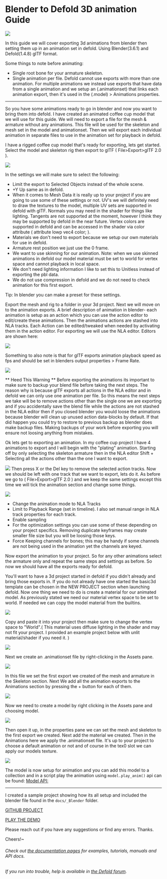 # Blender to Defold 3D animation Guide

[![](/docs/DAGuide.png)]()

In this guide we will cover exporting 3d animations from blender then setting them up in an animation set in defold. Using Blender(3.6.1) and Defold(1.4.8) glTF format. 

Some things to note before animating:
- Single root bone for your armature skeleton.
- Single animation per file. Defold cannot use exports with more than one animation. For multiple animations we instead use exports that have data from a single animation and we setup an (.animationset) that links each animation export, then it's used in the (.model) > Animations properties.

------

So you have some animations ready to go in blender and now you want to bring them into defold. I have created an animated coffee cup model that we will use for this guide. We will need to export a file for the mesh & armature without any animations. This file will be used for the skeleton and mesh set in the model and animationset. Then we will export each individual animation in separate files to use in the animation set for playback in defold.

I have a rigged coffee cup model that's ready for exporting, lets get started. Select the model and skeleton rig then export to glTF ( File>Export>glTF 2.0 ).

![](/docs/glTFexport.png)

In the settings we will make sure to select the following:

- Limit the export to Selected Objects instead of the whole scene.
- +Y Up same as in defold.
- When it comes to Mesh Data it is really up to your project if you are going to use some of these settings or not. UV's we will definitely need to draw the textures to the model, multiple UV sets are supported in defold with glTF. Normals you may need in the shader for things like lighting. Tangents are not supported at the moment, however I think they may be supported by defold in the near future. Vertex colors are supported in defold and can be accessed in the shader via color attribute ( attribute lowp vec4 color; ).
- Materials we don't need to export because we setup our own materials for use in defold.
- Armature rest position we just use the 0 frame.
- We want to use skinning for our animation. Note: when we use skinned animations in defold our model material must be set to world for vertex space and cannot playback in local space.
- We don't need lighting information I like to set this to Unitless instead of exporting the pbl data.
- We do not use compression in defold and we do not need to check animation for this first export.

Tip: In blender you can make a preset for these settings.

Export the mesh and rig to a folder in your 3d project. Next we will move on to the animation exports. A brief description of animation in blender- each animation is setup as an action which you can use the action editor to edit/create these animations. Then the animations actions are stashed into NLA tracks. Each Action can be edited/tweaked when needed by activating them in the action editor. For exporting we will use the NLA editor. Editors are shown here:

![](/docs/blender_NLA.png)

Something to also note is that for glTF exports animation playback speed as fps and should be set in blenders output properties > Frame Rate.

![](/docs/gltf_fps.png)

** Heed This Warning ** Before exporting the animations its important to make sure to backup your blend file before taking the next steps. The reason why is because glTF exports all actions in the NLA editor and in defold we can only use one animation per file. So this means the next steps we take will be to remove actions other than the single one we are exporting and if you accidentally save the blend file while the actions are not stashed in the NLA editor then if you closed blender you would loose the animations because blender will clean up unused action data-blocks by default. If that did happen you could try to restore to previous backup as blender does make backup files. Making backups of your work before exporting you will ensure not loosing anything from mistakes.

Ok lets get to exporting an animation. In my coffee cup project I have 4 animations to export and I will begin with the "plating" animation. Starting off by only selecting the skeleton armature then in the NLA editor Shift + Selecting all the actions other than the one I want to export.

![](/docs/selectNLAtracks.png)
 Then press X or the Del key to remove the selected action tracks. Now we should be left with one track that we want to export, lets do it. As before we go to ( File>Export>glTF 2.0 ) and we keep the same settings except this time we will tick the animation section and change some things.

 ![](/docs/NLA_exp.png)

- Change the animation mode to NLA Tracks
- Limit to Playback Range (set in timeline). I also set manual range in NLA track properties for each track.
- Enable sampling
- For the optimization settings you can use some of these depending on your project specifics. Removing duplicate keyframes may create smaller file size but you will be loosing those keys. 
- Force Keeping channels for bones; this may be handy if some channels are not being used in the animation yet the channels are keyed.

Now export the animation to your project. So for any other animations select the armature only and repeat the same steps and settings as before. So now we should have all the exports ready for defold. 

You'll want to have a 3d project started in defold if you didn't already and bring those exports in. If you do not already have one started the basic3d template can be chosen in the NEW PROJECT section when launching defold. Now one thing we need to do is create a material for our animated model. As previously stated we need our material vertex space to be set to world. If needed we can copy the model material from the builtins.

![](/docs/model_mat.png)

Copy and paste it into your project then make sure to change the vertex space to "World".( This material uses diffuse lighting in the shader and may not fit your project. I provided an example project below with unlit material/shader if you need it. )

![](/docs/mat_world.png)

 Next we create an .animationset file by right-clicking in the Assets pane.

![](/docs/new_aniset.png)

In this file we set the first export we created of the mesh and armature in the Skeleton section. Next We add all the animation exports to the Animations section by pressing the + button for each of them.

![](/docs/aniSet.png)

Now we need to create a model by right clicking in the Assets pane and choosing model.

![](/docs/new_model.png)

Then open it up, in the properties pane we can set the mesh and skeleton to the first export we created. Next add the material we created. Then in the Animations here we apply the .animationset file. It's up to your project to choose a default animation or not and of course in the tex0 slot we can apply our models texture.

![](/docs/ani_Model.png)

The model is now setup for animation and you can add this model to a collection and in a script play the animation using ` model.play_anim() ` api can be found: [Model API:](https://defold.com/ref/beta/model/)

------

I created a sample project showing how its all setup and included the blender file found in the `docs/_Blender` folder.

[GITHUB PROJECT]()

[PLAY THE DEMO](https://flexyourbrain.itch.io/defold3danimationguide)

Please reach out if you have any suggestions or find any errors. Thanks.

Cheers!~


###### Check out [the documentation pages](https://defold.com/learn) for examples, tutorials, manuals and API docs.
###### If you run into trouble, help is available in [the Defold forum](https://forum.defold.com).
